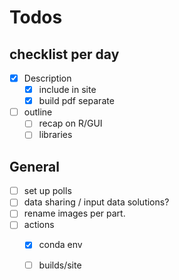 # Todos

## checklist per day

  - [x] Description
    - [x] include in site
    - [x] build pdf separate
  - [ ] outline
    - [ ] recap on R/GUI
    - [ ] libraries

## General
 - [ ] set up polls
 - [ ] data sharing / input data solutions?
 - [ ] rename images per part.
 - [ ] actions
    - [x] conda env
    - [ ] builds/site



